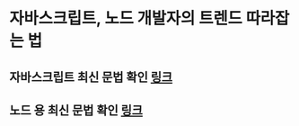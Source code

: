# 자바스크립트, 노드 개발자의 트렌드 따라잡는 법

## 자바스크립트 최신 문법 확인 [링크](http://kangax.github.io/compat-table/es2016plus/)

## 노드 용 최신 문법 확인 [링크](https://node.green/)
